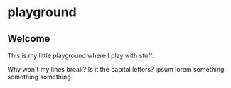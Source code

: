 # playground
## Welcome
This is my little playground where I play with stuff.

Why won't my lines break? Is it the capital letters?
ipsum lorem something something something